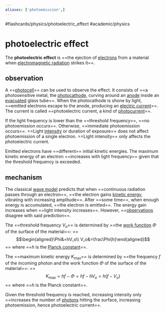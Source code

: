 ```yaml
---
aliases: ['photoemission',]
---
```


#flashcards/physics/photoelectric_effect #academic/physics

# photoelectric effect

The __photoelectric effect__ is ==the ejection of [electrons](electron.md) from a material when [electromagnetic radiation](electromagnetic%20radiation.md) strikes it==. <!--SR:!2023-01-18,36,270-->

## observation

A ==[photocell](photocell.md)== can be used to observe the effect. It consists of ==a photosensitive metal, the [photocathode](photocathode.md), curving around an [anode](anode.md) inside an [evacuated](vacuum.md) glass tube==. When the photocathode is shone by light, ==emitted electrons escape to the anode, producing an [electric current](electric%20current.md)==. The current is called ==photoelectric current, a kind of [photocurrent](photocurrent.md)==. <!--SR:!2023-01-18,36,270!2022-12-28,19,250!2022-12-30,19,230!2022-12-14,13,270-->

If the light frequency is lower than the ==threshold frequency==, ==no photoemission occurs==. Otherwise, ==immediate photoemission occurs==. ==Light [intensity](intensity.md) or duration of exposure== does not affect photoemission of a single electron. ==Light intensity== only affects the photoelectric current. <!--SR:!2022-12-18,16,290!2023-01-22,41,290!2022-12-14,13,270!2023-01-17,35,270!2023-01-13,32,270-->

Emitted electrons have ==different== initial kinetic energies. The maximum kinetic energy of an electron ==increases with light frequency== given that the threshold frequency is exceeded. <!--SR:!2022-12-17,15,290!2022-12-18,6,250-->

## mechanism

The classical [wave model](electromagnetic%20radiation.md#wave%20model) predicts that when ==continuous radiation passes through an electron==, ==the electron gains [kinetic energy](kinentic%20energy.md), vibrating with increasing amplitude==. After ==some time==, when enough energy is accumulated, ==the electron is emitted==. The energy gain increases when ==light intensity increases==. However, ==[observations](#observation) disagree with said prediction==. <!--SR:!2023-01-01,23,250!2022-12-24,17,250!2022-12-14,13,270!2022-12-14,13,270!2022-12-14,13,270!2023-01-14,32,270-->

The ==threshold frequency $V_o$== is determined by ==the [work function](work%20function.md) $\Phi$ of the surface of the material==:
==$$\begin{aligned}\Phi&=hV_o\\
V_o&=\frac\Phi{h}\end{aligned}$$==
where ==$h$ is the [Planck constant](Planck%20constant.md)==. <!--SR:!2022-12-15,9,262!2022-12-16,10,262!2022-12-21,15,282-->

The ==maximum kinetic energy $K_\mathrm{max}$== is determined by ==the frequency $f$ of the incoming photon and the work function $\Phi$ of the surface of the material==:
==$$K_\mathrm{max}=hf-\Phi=hf-hV_o=h\left(f-V_o\right)$$==
where ==$h$ is the Planck constant==. <!--SR:!2022-12-18,12,281!2022-12-17,11,281!2022-12-19,13,281!2022-12-24,18,301-->

Given the threshold frequency is reached, increasing intensity only ==increases the number of [photons](photon.md) hitting the surface, increasing photoemission, hence photoelectric current==. <!--SR:!2022-12-23,12,222-->
